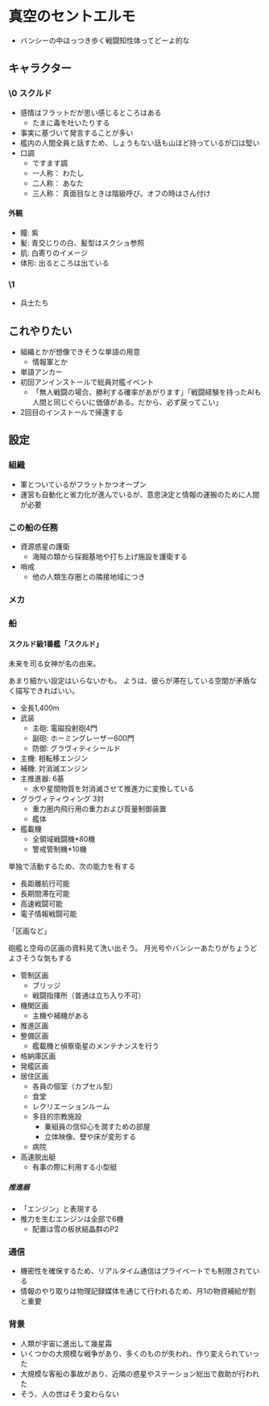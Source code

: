 # 真空のセントエルモ

- バンシーの中ほっつき歩く戦闘知性体ってどーよ的な

## キャラクター

### \0 スクルド

- 感情はフラットだが思い感じるところはある
  - たまに毒を吐いたりする
- 事実に基づいて発言することが多い
- 艦内の人間全員と話すため、しょうもない話も山ほど持っているが口は堅い
- 口調
  - ですます調
  - 一人称： わたし
  - 二人称： あなた
  - 三人称： 真面目なときは階級呼び。オフの時はさん付け

#### 外観

- 瞳: 紫
- 髪: 青交じりの白、髪型はスクショ参照
- 肌: 白寄りのイメージ
- 体形: 出るところは出ている

### \1

- 兵士たち

## これやりたい

- 組織とかが想像できそうな単語の用意
  - 情報軍とか
- 単語アンカー
- 初回アンインストールで総員対艦イベント
  - 「無人戦闘の場合、勝利する確率があがります」「戦闘経験を持ったAIも人間と同じぐらいに価値がある。だから、必ず戻ってこい」
- 2回目のインストールで帰還する

## 設定

### 組織

- 軍とついているがフラットかつオープン
- 運営も自動化と省力化が進んでいるが、意思決定と情報の運搬のために人間が必要

### この船の任務

- 資源惑星の護衛
  - 海賊の類から採掘基地や打ち上げ施設を護衛する
- 哨戒
  - 他の人類生存圏との隣接地域につき

### メカ

### 船

#### スクルド級1番艦「スクルド」

未来を司る女神が名の由来。

あまり細かい設定はいらないかも。
ようは、彼らが滞在している空間が矛盾なく描写できればいい。

- 全長1,400m
- 武装
  - 主砲: 電磁投射砲4門
  - 副砲: ホーミングレーザー600門
  - 防御: グラヴィティシールド
- 主機: 相転移エンジン
- 補機: 対消滅エンジン
- 主推進器: 6基
  - 水や星間物質を対消滅させて推進力に変換している
- グラヴィティウィング 3対
  - 重力圏内飛行用の重力および質量制御装置
  - 艦体
- 艦載機
  - 全領域戦闘機*80機
  - 警戒管制機*10機

単独で活動するため、次の能力を有する

- 長距離航行可能
- 長期間滞在可能
- 高速戦闘可能
- 電子情報戦闘可能

「区画など」

砲艦と空母の区画の資料見て洗い出そう。
月光号やバンシーあたりがちょうどよさそうな気もする

- 管制区画
  - ブリッジ
  - 戦闘指揮所（普通は立ち入り不可）
- 機関区画
  - 主機や補機がある
- 推進区画
- 整備区画
  - 艦載機と偵察衛星のメンテナンスを行う
- 格納庫区画
- 発艦区画
- 居住区画
  - 各員の個室（カプセル型）
  - 食堂
  - レクリエーションルーム
  - 多目的宗教施設
    - 乗組員の信仰心を潤すための部屋
    - 立体映像、壁や床が変形する
  - 病院
- 高速脱出艇
  - 有事の際に利用する小型艇

##### 推進器

- 「エンジン」と表現する
- 推力を生むエンジンは全部で6機
  - 配置は雪の板状結晶群のP2

### 通信

- 機密性を確保するため、リアルタイム通信はプライベートでも制限されている
- 情報のやり取りは物理記録媒体を通じて行われるため、月1の物資補給が割と重要

### 背景

- 人類が宇宙に進出して幾星霜
- いくつかの大規模な戦争があり、多くのものが失われ、作り変えられていった
- 大規模な客船の事故があり、近隣の惑星やステーション総出で救助が行われた
- そう、人の世はそう変わらない
